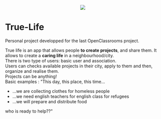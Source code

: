 <p align="center">
  <img src="https://github.com/Bbenforado/True-Life/blob/master/app/src/main/res/drawable/ic_app_icon.png"/>
</p>

# True-Life
Personal project developped for the last OpenClassrooms project.  

True life is an app that allows people **to create projects**, and share them. It allows to create a **caring life** in a neighbourhood/city.  
There is two type of users: basic user and association.  
Users can checks available projects in their city, apply to them and then, organize and realise them.  
Projects can be anything!  
Basic examples : "This day, this place, this time...  
* ...we are collecting clothes for homeless people
* ...we need english teachers for english class for refugees
* ...we will prepare and distribute food  
  
who is ready to help??"  
  
  

